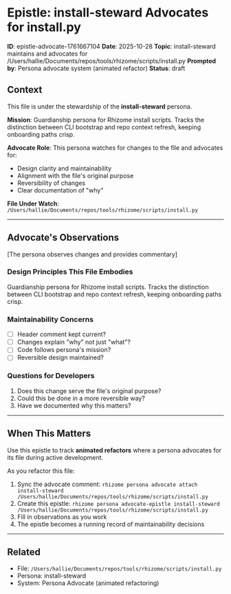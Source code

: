 # Epistle: install-steward Advocates for install.py

**ID**: epistle-advocate-1761667104
**Date**: 2025-10-28
**Topic**: install-steward maintains and advocates for /Users/hallie/Documents/repos/tools/rhizome/scripts/install.py
**Prompted by**: Persona advocate system (animated refactor)
**Status**: draft

## Context

This file is under the stewardship of the **install-steward** persona.

**Mission**: Guardianship persona for Rhizome install scripts. Tracks the distinction between CLI bootstrap and repo context refresh, keeping onboarding paths crisp.

**Advocate Role**: This persona watches for changes to the file and advocates for:
- Design clarity and maintainability
- Alignment with the file's original purpose
- Reversibility of changes
- Clear documentation of "why"

**File Under Watch**: `/Users/hallie/Documents/repos/tools/rhizome/scripts/install.py`

---

## Advocate's Observations

[The persona observes changes and provides commentary]

### Design Principles This File Embodies

Guardianship persona for Rhizome install scripts. Tracks the distinction between CLI bootstrap and repo context refresh, keeping onboarding paths crisp.

### Maintainability Concerns

- [ ] Header comment kept current?
- [ ] Changes explain "why" not just "what"?
- [ ] Code follows persona's mission?
- [ ] Reversible design maintained?

### Questions for Developers

1. Does this change serve the file's original purpose?
2. Could this be done in a more reversible way?
3. Have we documented why this matters?

---

## When This Matters

Use this epistle to track **animated refactors** where a persona advocates for its file
during active development.

As you refactor this file:
1. Sync the advocate comment: `rhizome persona advocate attach install-steward /Users/hallie/Documents/repos/tools/rhizome/scripts/install.py`
2. Create this epistle: `rhizome persona advocate-epistle install-steward /Users/hallie/Documents/repos/tools/rhizome/scripts/install.py`
3. Fill in observations as you work
4. The epistle becomes a running record of maintainability decisions

---

## Related

- File: `/Users/hallie/Documents/repos/tools/rhizome/scripts/install.py`
- Persona: install-steward
- System: Persona Advocate (animated refactoring)
